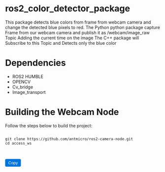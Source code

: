 # ros2_color_detector_package
This package detects blue colors from frame from webcam camera and change the detected blue pixels to red. 
The Python python package capture Frame from our webcam camera and publish it as /webcam/image_raw Topic  Adding the current time on the image 
The C++ package will Subscribe to this Topic and Detects only the blue color 

# Dependencies
  * ROS2 HUMBLE
  * OPENCV
  * Cv_bridge
  * Image_transport

# Building the Webcam Node
  Follow the steps below to build the project:

<script src="https://github.com/Tekeaccesslab/ros2_color_detector_package.git"></script>
<pre>
<code id="code-snippet">
git clone https://github.com/antmicro/ros2-camera-node.git
cd access_ws

</code>
</pre>

<button class="btn" data-clipboard-target="#code-snippet">Copy</button>

<script>
var clipboard = new ClipboardJS('.btn');

clipboard.on('success', function(e) {
    e.clearSelection();
});
</script>

<style>
.btn {
    background-color: #0074d9;
    color: white;
    border: none;
    border-radius: 4px;
    padding: 5px 10px;
    cursor: pointer;
}
</style>
